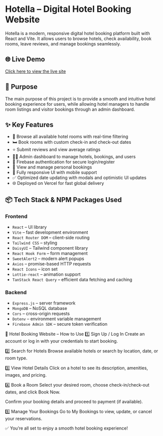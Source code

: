 # Hotella – Digital Hotel Booking Website

Hotella is a modern, responsive digital hotel booking platform built with React and Vite. It allows users to browse hotels, check availability, book rooms, leave reviews, and manage bookings seamlessly.

## 🌐 Live Demo

[Click here to view the live site](https://hotel-booking-auth-30d43.web.app/)

## 🚀 Purpose

The main purpose of this project is to provide a smooth and intuitive hotel booking experience for users, while allowing hotel managers to handle room listings and visitor bookings through an admin dashboard.

## ✨ Key Features

- 🔎 Browse all available hotel rooms with real-time filtering
- 🛏 Book rooms with custom check-in and check-out dates
- ⭐ Submit reviews and view average ratings
- 🧑‍💼 Admin dashboard to manage hotels, bookings, and users
- 🔐 Firebase authentication for secure login/register
- 🧾 View and manage personal bookings
- 📱 Fully responsive UI with mobile support
- ✅ Optimized date updating with modals and optimistic UI updates
- 🌐 Deployed on Vercel for fast global delivery

## 📦 Tech Stack & NPM Packages Used

### Frontend
- `React` – UI library
- `Vite` – fast development environment
- `React Router DOM` – client-side routing
- `Tailwind CSS` – styling
- `DaisyUI` – Tailwind component library
- `React Hook Form` – form management
- `SweetAlert2` – modern alert popups
- `Axios` – promise-based HTTP requests
- `React Icons` – icon set
- `Lottie-react` – animation support
- `TanStack React Query` – efficient data fetching and caching

### Backend
- `Express.js` – server framework
- `MongoDB` – NoSQL database
- `Cors` – cross-origin requests
- `Dotenv` – environment variable management
- `Firebase Admin SDK` – secure token verification

🏨 Hotel Booking Website – How to Use
1️⃣ Sign Up / Log In
Create an account or log in with your credentials to start booking.

2️⃣ Search for Hotels
Browse available hotels or search by location, date, or room type.

3️⃣ View Hotel Details
Click on a hotel to see its description, amenities, images, and pricing.

4️⃣ Book a Room
Select your desired room, choose check-in/check-out dates, and click Book Now.

Confirm your booking details and proceed to payment (if available).

5️⃣ Manage Your Bookings
Go to My Bookings to view, update, or cancel your reservations.

✅ You’re all set to enjoy a smooth hotel booking experience!

